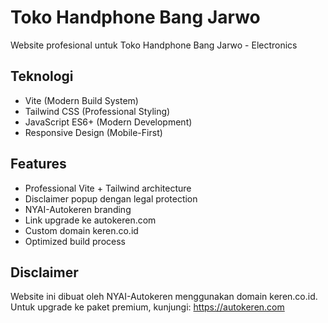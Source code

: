 # Toko Handphone Bang Jarwo

Website profesional untuk Toko Handphone Bang Jarwo - Electronics

## Teknologi
- Vite (Modern Build System)
- Tailwind CSS (Professional Styling)
- JavaScript ES6+ (Modern Development)
- Responsive Design (Mobile-First)

## Features
- Professional Vite + Tailwind architecture
- Disclaimer popup dengan legal protection
- NYAI-Autokeren branding
- Link upgrade ke autokeren.com
- Custom domain keren.co.id
- Optimized build process

## Disclaimer
Website ini dibuat oleh NYAI-Autokeren menggunakan domain keren.co.id.
Untuk upgrade ke paket premium, kunjungi: https://autokeren.com
